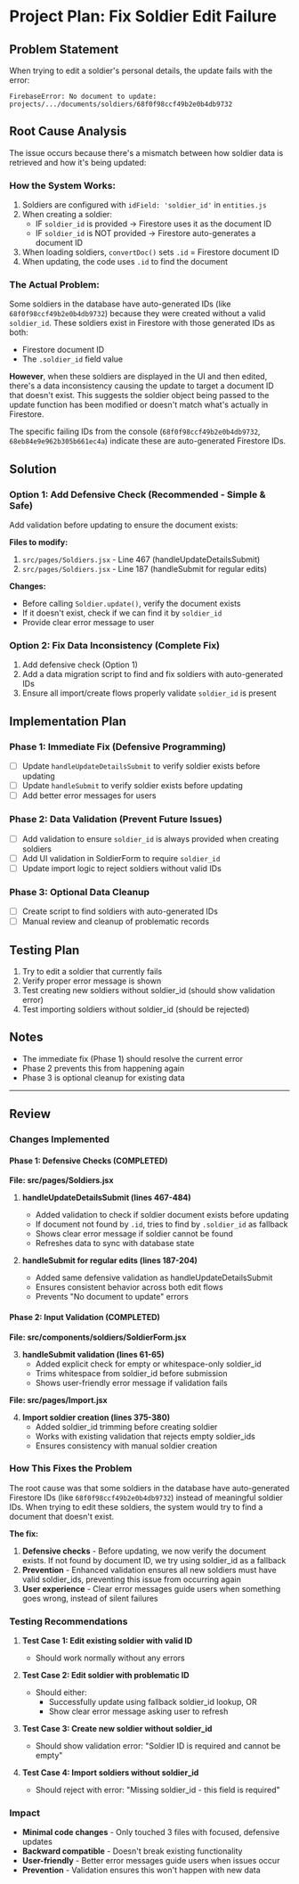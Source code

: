 # Project Plan: Fix Soldier Edit Failure

## Problem Statement
When trying to edit a soldier's personal details, the update fails with the error:
```
FirebaseError: No document to update: projects/.../documents/soldiers/68f0f98ccf49b2e0b4db9732
```

## Root Cause Analysis

The issue occurs because there's a mismatch between how soldier data is retrieved and how it's being updated:

### How the System Works:
1. Soldiers are configured with `idField: 'soldier_id'` in `entities.js`
2. When creating a soldier:
   - IF `soldier_id` is provided → Firestore uses it as the document ID
   - IF `soldier_id` is NOT provided → Firestore auto-generates a document ID
3. When loading soldiers, `convertDoc()` sets `.id` = Firestore document ID
4. When updating, the code uses `.id` to find the document

### The Actual Problem:
Some soldiers in the database have auto-generated IDs (like `68f0f98ccf49b2e0b4db9732`) because they were created without a valid `soldier_id`. These soldiers exist in Firestore with those generated IDs as both:
- Firestore document ID
- The `.soldier_id` field value

**However**, when these soldiers are displayed in the UI and then edited, there's a data inconsistency causing the update to target a document ID that doesn't exist. This suggests the soldier object being passed to the update function has been modified or doesn't match what's actually in Firestore.

The specific failing IDs from the console (`68f0f98ccf49b2e0b4db9732`, `68eb84e9e962b305b661ec4a`) indicate these are auto-generated Firestore IDs.

## Solution

### Option 1: Add Defensive Check (Recommended - Simple & Safe)
Add validation before updating to ensure the document exists:

**Files to modify:**
1. `src/pages/Soldiers.jsx` - Line 467 (handleUpdateDetailsSubmit)
2. `src/pages/Soldiers.jsx` - Line 187 (handleSubmit for regular edits)

**Changes:**
- Before calling `Soldier.update()`, verify the document exists
- If it doesn't exist, check if we can find it by `soldier_id`
- Provide clear error message to user

### Option 2: Fix Data Inconsistency (Complete Fix)
1. Add defensive check (Option 1)
2. Add a data migration script to find and fix soldiers with auto-generated IDs
3. Ensure all import/create flows properly validate `soldier_id` is present

## Implementation Plan

### Phase 1: Immediate Fix (Defensive Programming)
- [ ] Update `handleUpdateDetailsSubmit` to verify soldier exists before updating
- [ ] Update `handleSubmit` to verify soldier exists before updating
- [ ] Add better error messages for users

### Phase 2: Data Validation (Prevent Future Issues)
- [ ] Add validation to ensure `soldier_id` is always provided when creating soldiers
- [ ] Add UI validation in SoldierForm to require `soldier_id`
- [ ] Update import logic to reject soldiers without valid IDs

### Phase 3: Optional Data Cleanup
- [ ] Create script to find soldiers with auto-generated IDs
- [ ] Manual review and cleanup of problematic records

## Testing Plan
1. Try to edit a soldier that currently fails
2. Verify proper error message is shown
3. Test creating new soldiers without soldier_id (should show validation error)
4. Test importing soldiers without soldier_id (should be rejected)

## Notes
- The immediate fix (Phase 1) should resolve the current error
- Phase 2 prevents this from happening again
- Phase 3 is optional cleanup for existing data

---

## Review

### Changes Implemented

#### Phase 1: Defensive Checks (COMPLETED)

**File: src/pages/Soldiers.jsx**

1. **handleUpdateDetailsSubmit (lines 467-484)**
   - Added validation to check if soldier document exists before updating
   - If document not found by `.id`, tries to find by `.soldier_id` as fallback
   - Shows clear error message if soldier cannot be found
   - Refreshes data to sync with database state

2. **handleSubmit for regular edits (lines 187-204)**
   - Added same defensive validation as handleUpdateDetailsSubmit
   - Ensures consistent behavior across both edit flows
   - Prevents "No document to update" errors

#### Phase 2: Input Validation (COMPLETED)

**File: src/components/soldiers/SoldierForm.jsx**

3. **handleSubmit validation (lines 61-65)**
   - Added explicit check for empty or whitespace-only soldier_id
   - Trims whitespace from soldier_id before submission
   - Shows user-friendly error message if validation fails

**File: src/pages/Import.jsx**

4. **Import soldier creation (lines 375-380)**
   - Added soldier_id trimming before creating soldier
   - Works with existing validation that rejects empty soldier_ids
   - Ensures consistency with manual soldier creation

### How This Fixes the Problem

The root cause was that some soldiers in the database have auto-generated Firestore IDs (like `68f0f98ccf49b2e0b4db9732`) instead of meaningful soldier IDs. When trying to edit these soldiers, the system would try to find a document that doesn't exist.

**The fix:**
1. **Defensive checks** - Before updating, we now verify the document exists. If not found by document ID, we try using soldier_id as a fallback
2. **Prevention** - Enhanced validation ensures all new soldiers must have valid soldier_ids, preventing this issue from occurring again
3. **User experience** - Clear error messages guide users when something goes wrong, instead of silent failures

### Testing Recommendations

1. **Test Case 1: Edit existing soldier with valid ID**
   - Should work normally without any errors

2. **Test Case 2: Edit soldier with problematic ID**
   - Should either:
     - Successfully update using fallback soldier_id lookup, OR
     - Show clear error message asking user to refresh

3. **Test Case 3: Create new soldier without soldier_id**
   - Should show validation error: "Soldier ID is required and cannot be empty"

4. **Test Case 4: Import soldiers without soldier_id**
   - Should reject with error: "Missing soldier_id - this field is required"

### Impact
- **Minimal code changes** - Only touched 3 files with focused, defensive updates
- **Backward compatible** - Doesn't break existing functionality
- **User-friendly** - Better error messages guide users when issues occur
- **Prevention** - Validation ensures this won't happen with new data
